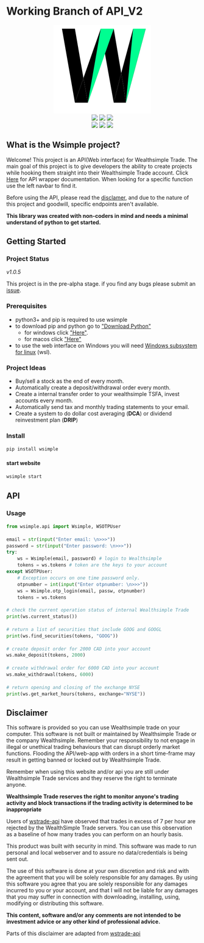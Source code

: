 # Working Branch of API_V2

<p align="center">
  <a>
    <img src="images/logo64.svg">
    <br>
    <img src="https://forthebadge.com/images/badges/made-with-javascript.svg">
    <img src="https://forthebadge.com/images/badges/open-source.svg">
    <img src="https://forthebadge.com/images/badges/made-with-python.svg">
    <br>
    <img src="https://forthebadge.com/images/badges/powered-by-oxygen.svg">
    <img src="https://forthebadge.com/images/badges/powered-by-overtime.svg">
    <img src="https://forthebadge.com/images/badges/powered-by-responsibility.svg">
  </a>
</p>

## What is the Wsimple project?
Welcome! This project is an API(Web interface) for Wealthsimple Trade. The main goal of this project is to give developers the ability to create projects while hooking them straight into their Wealthsimple Trade account. Click [Here](https://yusuf8ahmed.github.io/Wsimple/api/api.html#app.api.api.Wsimple) for API wrapper documentation. When looking for a specific function use the left navbar to find it.

Before using the API, please read the [disclamer](#disclamer), and due to the nature of this project and goodwill, specific endpoints aren't available.

**This library was created with non-coders in mind and needs a minimal understand of python to get started.**

## Getting Started
  ### Project Status

  _v1.0.5_  

  This project is in the pre-alpha stage. if you find any bugs please submit an [issue](https://github.com/yusuf8ahmed/Wsimple/issues/new).

  ### Prerequisites
  * python3+ and pip is required to use wsimple
  * to download pip and python go to ["Download Python"](https://realpython.com/installing-python/)
    * for windows click ["Here"](https://realpython.com/installing-python/#how-to-install-python-on-windows). 
    * for macos click ["Here"](https://realpython.com/installing-python/#how-to-install-python-on-macos)
  * to use the web interface on Windows you will need [Windows subsystem for linux](https://docs.microsoft.com/en-us/windows/wsl/install-win10) (wsl).

  ### Project Ideas
  * Buy/sell a stock as the end of every month.
  * Automatically create a deposit/withdrawal order every month.
  * Create a internal transfer order to your wealthsimple TSFA, invest accounts every month.
  * Automatically send tax and monthly trading statements to your email.
  * Create a system to do dollar cost averaging (**DCA**) or dividend reinvestment plan (**DRIP**)

  ### Install
  ```bash
  pip install wsimple 
  ```
  #### start website
  ```bash
  wsimple start
  ```

<a id="index"></a> 

## API
### Usage
  ```python
  from wsimple.api import Wsimple, WSOTPUser

  email = str(input("Enter email: \n>>>"))
  password = str(input("Enter password: \n>>>"))
  try:
      ws = Wsimple(email, password) # login to Wealthsimple
      tokens = ws.tokens # token are the keys to your account
  except WSOTPUser:
      # Exception occurs on one time password only.
      otpnumber = int(input("Enter otpnumber: \n>>>"))
      ws = Wsimple.otp_login(email, passw, otpnumber)
      tokens = ws.tokens  

  # check the current operation status of internal Wealthsimple Trade
  print(ws.current_status())
  
  # return a list of securities that include GOOG and GOOGL
  print(ws.find_securities(tokens, "GOOG")) 
  
  # create deposit order for 2000 CAD into your account
  ws.make_deposit(tokens, 2000)
  
  # create withdrawal order for 6000 CAD into your account
  ws.make_withdrawal(tokens, 6000)
  
  # return opening and closing of the exchange NYSE
  print(ws.get_market_hours(tokens, exchange="NYSE"))
  ```

<a id="disclamer"></a> 

## Disclaimer

  This software is provided so you can use Wealthsimple trade on your computer. This software is not built or maintained by Wealthsimple Trade or the company Wealthsimple. Remember your responsibility to not engage in illegal or unethical trading behaviours that can disrupt orderly market functions. Flooding the API/web-app with orders in a short time-frame may result in getting banned or locked out by Wealthsimple Trade.

  Remember when using this website and/or api you are still under Wealthsimple Trade services and they reserve the right to terminate anyone.

  **Wealthsimple Trade reserves the right to monitor anyone's trading activity and block transactions if the trading activity is determined to be inappropriate**

  Users of [wstrade-api](https://github.com/ahmedsakr/wstrade-api) have observed that trades in excess of 7 per hour are rejected by the WealthSimple Trade servers. You can use this observation as a baseline of how many trades you can perform on an hourly basis.

  This product was built with security in mind. This software was made to run personal and local webserver and to assure no data/credentials is being sent out. 
  
  The use of this software is done at your own discretion and risk and with the agreement that you will be solely responsible for any damages. By using this software you agree that you are solely responsible for any damages incurred to you or your account, and that I will not be liable for any damages that you may suffer in connection with downloading, installing, using, modifying or distributing this software.

  **This content, software and/or any comments are not intended to be investment advice or any other kind of professional advice.**

  Parts of this disclaimer are adapted from [wstrade-api](https://github.com/ahmedsakr/wstrade-api)
